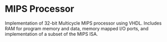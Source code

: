 # MIPS Processor

Implementation of 32-bit Multicycle MIPS processor using VHDL. Includes RAM for program
memory and data, memory mapped I/O ports, and implementation of a subset of the MIPS ISA.
